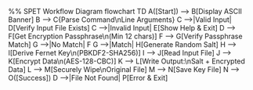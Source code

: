 %% SPET Workflow Diagram
flowchart TD
    A([Start]) --> B[Display ASCII Banner]
    B --> C{Parse Command\nLine Arguments}
    C -->|Valid Input| D[Verify Input File Exists]
    C -->|Invalid Input| E[Show Help & Exit]
    D --> F[Get Encryption Passphrase\n(Min 12 chars)]
    F --> G[Verify Passphrase Match]
    G -->|No Match| F
    G -->|Match| H[Generate Random Salt]
    H --> I[Derive Fernet Key\n(PBKDF2-SHA256)]
    I --> J[Read Input File]
    J --> K[Encrypt Data\n(AES-128-CBC)]
    K --> L[Write Output:\nSalt + Encrypted Data]
    L --> M[Securely Wipe\nOriginal File]
    M --> N[Save Key File]
    N --> O([Success])
    D -->|File Not Found| P[Error & Exit]
